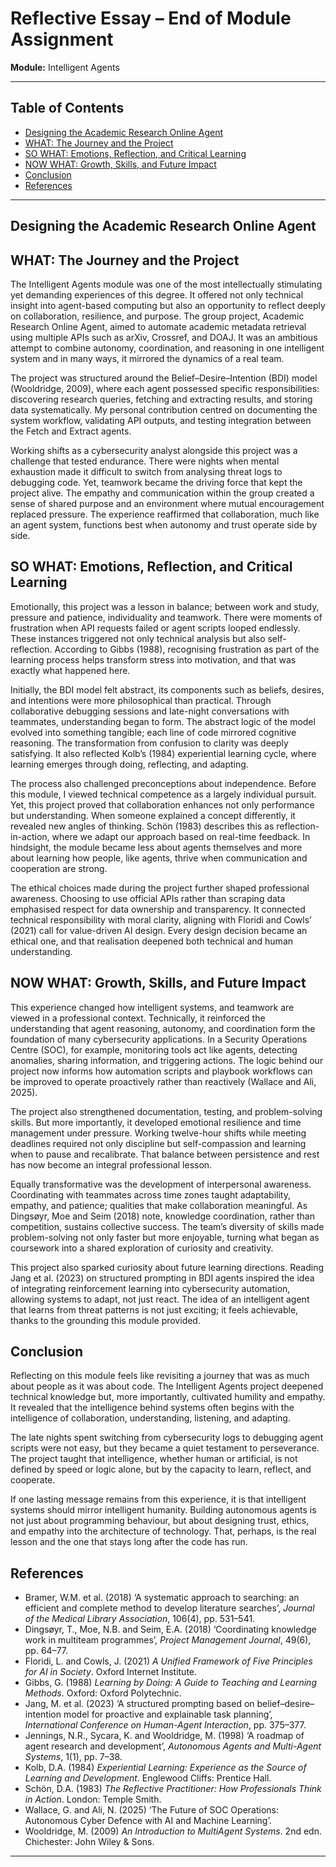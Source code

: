# Reflective Essay – End of Module Assignment
**Module:** Intelligent Agents  


---

## Table of Contents
- [Designing the Academic Research Online Agent](#designing-the-academic-research-online-agent)
- [WHAT: The Journey and the Project](#what-the-journey-and-the-project)
- [SO WHAT: Emotions, Reflection, and Critical Learning](#so-what-emotions-reflection-and-critical-learning)
- [NOW WHAT: Growth, Skills, and Future Impact](#now-what-growth-skills-and-future-impact)
- [Conclusion](#conclusion)
- [References](#references)

---

## Designing the Academic Research Online Agent

## WHAT: The Journey and the Project

The Intelligent Agents module was one of the most intellectually stimulating yet demanding experiences of this degree. It offered not only technical insight into agent-based computing but also an opportunity to reflect deeply on collaboration, resilience, and purpose. The group project, Academic Research Online Agent, aimed to automate academic metadata retrieval using multiple APIs such as arXiv, Crossref, and DOAJ. It was an ambitious attempt to combine autonomy, coordination, and reasoning in one intelligent system and in many ways, it mirrored the dynamics of a real team.

The project was structured around the Belief–Desire–Intention (BDI) model (Wooldridge, 2009), where each agent possessed specific responsibilities: discovering research queries, fetching and extracting results, and storing data systematically. My personal contribution centred on documenting the system workflow, validating API outputs, and testing integration between the Fetch and Extract agents.

Working shifts as a cybersecurity analyst alongside this project was a challenge that tested endurance. There were nights when mental exhaustion made it difficult to switch from analysing threat logs to debugging code. Yet, teamwork became the driving force that kept the project alive. The empathy and communication within the group created a sense of shared purpose and an environment where mutual encouragement replaced pressure. The experience reaffirmed that collaboration, much like an agent system, functions best when autonomy and trust operate side by side.


## SO WHAT: Emotions, Reflection, and Critical Learning

Emotionally, this project was a lesson in balance; between work and study, pressure and patience, individuality and teamwork. There were moments of frustration when API requests failed or agent scripts looped endlessly. These instances triggered not only technical analysis but also self-reflection. According to Gibbs (1988), recognising frustration as part of the learning process helps transform stress into motivation, and that was exactly what happened here.

Initially, the BDI model felt abstract, its components such as beliefs, desires, and intentions were more philosophical than practical. Through collaborative debugging sessions and late-night conversations with teammates, understanding began to form. The abstract logic of the model evolved into something tangible; each line of code mirrored cognitive reasoning. The transformation from confusion to clarity was deeply satisfying. It also reflected Kolb’s (1984) experiential learning cycle, where learning emerges through doing, reflecting, and adapting.

The process also challenged preconceptions about independence. Before this module, I viewed technical competence as a largely individual pursuit. Yet, this project proved that collaboration enhances not only performance but understanding. When someone explained a concept differently, it revealed new angles of thinking. Schön (1983) describes this as reflection-in-action, where we adapt our approach based on real-time feedback. In hindsight, the module became less about agents themselves and more about learning how people, like agents, thrive when communication and cooperation are strong.

The ethical choices made during the project further shaped professional awareness. Choosing to use official APIs rather than scraping data emphasised respect for data ownership and transparency. It connected technical responsibility with moral clarity, aligning with Floridi and Cowls’ (2021) call for value-driven AI design. Every design decision became an ethical one, and that realisation deepened both technical and human understanding.

## NOW WHAT: Growth, Skills, and Future Impact

This experience changed how intelligent systems, and teamwork are viewed in a professional context. Technically, it reinforced the understanding that agent reasoning, autonomy, and coordination form the foundation of many cybersecurity applications. In a Security Operations Centre (SOC), for example, monitoring tools act like agents, detecting anomalies, sharing information, and triggering actions. The logic behind our project now informs how automation scripts and playbook workflows can be improved to operate proactively rather than reactively (Wallace and Ali, 2025).

The project also strengthened documentation, testing, and problem-solving skills. But more importantly, it developed emotional resilience and time management under pressure. Working twelve-hour shifts while meeting deadlines required not only discipline but self-compassion and learning when to pause and recalibrate. That balance between persistence and rest has now become an integral professional lesson.

Equally transformative was the development of interpersonal awareness. Coordinating with teammates across time zones taught adaptability, empathy, and patience; qualities that make collaboration meaningful. As Dingsøyr, Moe and Seim (2018) note, knowledge coordination, rather than competition, sustains collective success. The team’s diversity of skills made problem-solving not only faster but more enjoyable, turning what began as coursework into a shared exploration of curiosity and creativity.

This project also sparked curiosity about future learning directions. Reading Jang et al. (2023) on structured prompting in BDI agents inspired the idea of integrating reinforcement learning into cybersecurity automation, allowing systems to adapt, not just react. The idea of an intelligent agent that learns from threat patterns is not just exciting; it feels achievable, thanks to the grounding this module provided.


## Conclusion

Reflecting on this module feels like revisiting a journey that was as much about people as it was about code. The Intelligent Agents project deepened technical knowledge but, more importantly, cultivated humility and empathy. It revealed that the intelligence behind systems often begins with the intelligence of collaboration, understanding, listening, and adapting.

The late nights spent switching from cybersecurity logs to debugging agent scripts were not easy, but they became a quiet testament to perseverance. The project taught that intelligence, whether human or artificial, is not defined by speed or logic alone, but by the capacity to learn, reflect, and cooperate.

If one lasting message remains from this experience, it is that intelligent systems should mirror intelligent humanity. Building autonomous agents is not just about programming behaviour, but about designing trust, ethics, and empathy into the architecture of technology. That, perhaps, is the real lesson and the one that stays long after the code has run.


## References

- Bramer, W.M. et al. (2018) ‘A systematic approach to searching: an efficient and complete method to develop literature searches’, *Journal of the Medical Library Association*, 106(4), pp. 531–541.  
- Dingsøyr, T., Moe, N.B. and Seim, E.A. (2018) ‘Coordinating knowledge work in multiteam programmes’, *Project Management Journal*, 49(6), pp. 64–77.  
- Floridi, L. and Cowls, J. (2021) *A Unified Framework of Five Principles for AI in Society*. Oxford Internet Institute.  
- Gibbs, G. (1988) *Learning by Doing: A Guide to Teaching and Learning Methods*. Oxford: Oxford Polytechnic.  
- Jang, M. et al. (2023) ‘A structured prompting based on belief–desire–intention model for proactive and explainable task planning’, *International Conference on Human-Agent Interaction*, pp. 375–377.  
- Jennings, N.R., Sycara, K. and Wooldridge, M. (1998) ‘A roadmap of agent research and development’, *Autonomous Agents and Multi-Agent Systems*, 1(1), pp. 7–38.  
- Kolb, D.A. (1984) *Experiential Learning: Experience as the Source of Learning and Development*. Englewood Cliffs: Prentice Hall.  
- Schön, D.A. (1983) *The Reflective Practitioner: How Professionals Think in Action*. London: Temple Smith.  
- Wallace, G. and Ali, N. (2025) ‘The Future of SOC Operations: Autonomous Cyber Defence with AI and Machine Learning’.  
- Wooldridge, M. (2009) *An Introduction to MultiAgent Systems*. 2nd edn. Chichester: John Wiley & Sons.  

---

